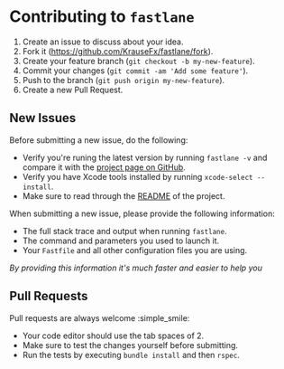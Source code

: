 # Contributing to `fastlane`

1. Create an issue to discuss about your idea.
2. Fork it (https://github.com/KrauseFx/fastlane/fork).
3. Create your feature branch (`git checkout -b my-new-feature`).
4. Commit your changes (`git commit -am 'Add some feature'`).
5. Push to the branch (`git push origin my-new-feature`).
6. Create a new Pull Request.

## New Issues

Before submitting a new issue, do the following:

- Verify you're runing the latest version by running `fastlane -v` and compare it with the [project page on GitHub](https://github.com/KrauseFx/fastlane).
- Verify you have Xcode tools installed by running `xcode-select --install`.
- Make sure to read through the [README](https://github.com/KrauseFx/fastlane) of the project.


When submitting a new issue, please provide the following information:

- The full stack trace and output when running `fastlane`.
- The command and parameters you used to launch it.
- Your `Fastfile` and all other configuration files you are using. 

*By providing this information it's much faster and easier to help you*

## Pull Requests

Pull requests are always welcome :simple_smile:

- Your code editor should use the tab spaces of 2.
- Make sure to test the changes yourself before submitting.
- Run the tests by executing `bundle install` and then `rspec`.